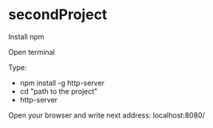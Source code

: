 # secondProject
Install npm

Open terminal

Type: 
  - npm install -g http-server
  - cd "path to the project"
  - http-server
  
  Open your browser and write next address: localhost:8080/
